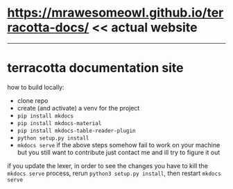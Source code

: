 # https://mrawesomeowl.github.io/terracotta-docs/ << actual website
---
# terracotta documentation site

how to build locally:
- clone repo
- create (and activate) a venv for the project
- `pip install mkdocs`
- `pip install mkdocs-material`
- `pip install mkdocs-table-reader-plugin`
- `python setup.py install`
- `mkdocs serve`
if the above steps somehow fail to work on your machine but you still want to contribute just contact me and ill try to figure it out

if you update the lexer, in order to see the changes you have to kill the `mkdocs serve` process, rerun `python3 setup.py install`, then restart `mkdocs serve`
